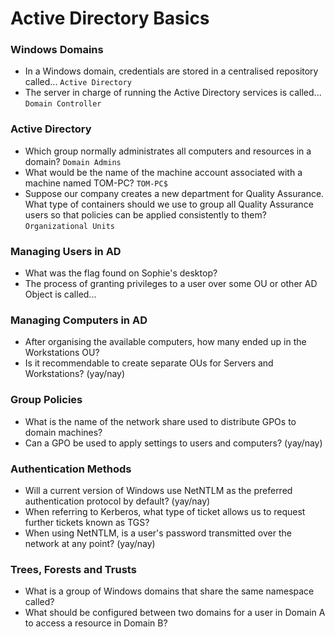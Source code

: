 # Active Directory Basics

### Windows Domains
- In a Windows domain, credentials are stored in a centralised repository called... `Active Directory`
- The server in charge of running the Active Directory services is called... `Domain Controller`

### Active Directory
- Which group normally administrates all computers and resources in a domain? `Domain Admins`
- What would be the name of the machine account associated with a machine named TOM-PC? `TOM-PC$`
- Suppose our company creates a new department for Quality Assurance. What type of containers should we use to group all Quality Assurance users so that policies can be applied consistently to them? `Organizational Units`

### Managing Users in AD
- What was the flag found on Sophie's desktop?
- The process of granting privileges to a user over some OU or other AD Object is called...

### Managing Computers in AD
- After organising the available computers, how many ended up in the Workstations OU?
- Is it recommendable to create separate OUs for Servers and Workstations? (yay/nay)

### Group Policies
- What is the name of the network share used to distribute GPOs to domain machines?
- Can a GPO be used to apply settings to users and computers? (yay/nay)

### Authentication Methods
- Will a current version of Windows use NetNTLM as the preferred authentication protocol by default? (yay/nay)
- When referring to Kerberos, what type of ticket allows us to request further tickets known as TGS?
- When using NetNTLM, is a user's password transmitted over the network at any point? (yay/nay)

### Trees, Forests and Trusts
- What is a group of Windows domains that share the same namespace called?
- What should be configured between two domains for a user in Domain A to access a resource in Domain B?

